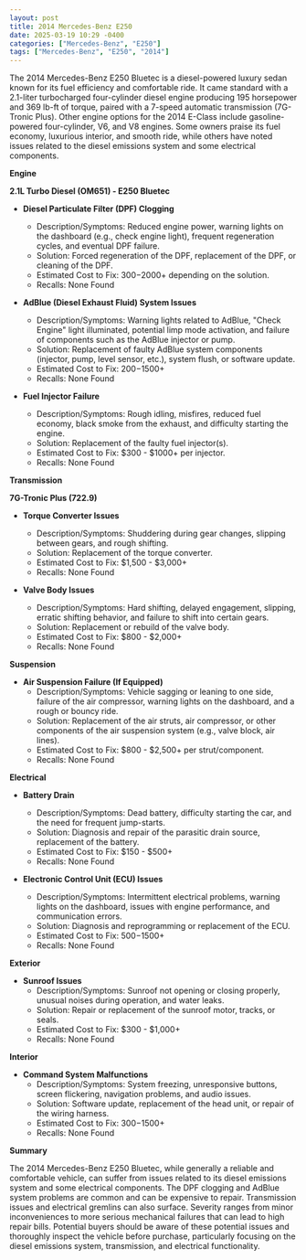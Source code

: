 ```yaml
---
layout: post
title: 2014 Mercedes-Benz E250
date: 2025-03-19 10:29 -0400
categories: ["Mercedes-Benz", "E250"]
tags: ["Mercedes-Benz", "E250", "2014"]
---
```

The 2014 Mercedes-Benz E250 Bluetec is a diesel-powered luxury sedan known for its fuel efficiency and comfortable ride. It came standard with a 2.1-liter turbocharged four-cylinder diesel engine producing 195 horsepower and 369 lb-ft of torque, paired with a 7-speed automatic transmission (7G-Tronic Plus). Other engine options for the 2014 E-Class include gasoline-powered four-cylinder, V6, and V8 engines. Some owners praise its fuel economy, luxurious interior, and smooth ride, while others have noted issues related to the diesel emissions system and some electrical components.

**Engine**

**2.1L Turbo Diesel (OM651) - E250 Bluetec**

*   **Diesel Particulate Filter (DPF) Clogging**
    *   Description/Symptoms: Reduced engine power, warning lights on the dashboard (e.g., check engine light), frequent regeneration cycles, and eventual DPF failure.
    *   Solution: Forced regeneration of the DPF, replacement of the DPF, or cleaning of the DPF.
    *   Estimated Cost to Fix: $300-$2000+ depending on the solution.
    * Recalls: None Found

*   **AdBlue (Diesel Exhaust Fluid) System Issues**
    *   Description/Symptoms: Warning lights related to AdBlue, "Check Engine" light illuminated, potential limp mode activation, and failure of components such as the AdBlue injector or pump.
    *   Solution: Replacement of faulty AdBlue system components (injector, pump, level sensor, etc.), system flush, or software update.
    *   Estimated Cost to Fix: $200-$1500+
    * Recalls: None Found

*   **Fuel Injector Failure**
    *   Description/Symptoms: Rough idling, misfires, reduced fuel economy, black smoke from the exhaust, and difficulty starting the engine.
    *   Solution: Replacement of the faulty fuel injector(s).
    *   Estimated Cost to Fix: $300 - $1000+ per injector.
    * Recalls: None Found

**Transmission**

**7G-Tronic Plus (722.9)**

* **Torque Converter Issues**
    * Description/Symptoms: Shuddering during gear changes, slipping between gears, and rough shifting.
    * Solution: Replacement of the torque converter.
    * Estimated Cost to Fix: $1,500 - $3,000+
    * Recalls: None Found

*   **Valve Body Issues**
    *   Description/Symptoms: Hard shifting, delayed engagement, slipping, erratic shifting behavior, and failure to shift into certain gears.
    *   Solution: Replacement or rebuild of the valve body.
    *   Estimated Cost to Fix: $800 - $2,000+
    * Recalls: None Found

**Suspension**

*   **Air Suspension Failure (If Equipped)**
    *   Description/Symptoms: Vehicle sagging or leaning to one side, failure of the air compressor, warning lights on the dashboard, and a rough or bouncy ride.
    *   Solution: Replacement of the air struts, air compressor, or other components of the air suspension system (e.g., valve block, air lines).
    *   Estimated Cost to Fix: $800 - $2,500+ per strut/component.
    * Recalls: None Found

**Electrical**

*   **Battery Drain**
    *   Description/Symptoms: Dead battery, difficulty starting the car, and the need for frequent jump-starts.
    *   Solution: Diagnosis and repair of the parasitic drain source, replacement of the battery.
    *   Estimated Cost to Fix: $150 - $500+
    * Recalls: None Found

*   **Electronic Control Unit (ECU) Issues**
    *   Description/Symptoms: Intermittent electrical problems, warning lights on the dashboard, issues with engine performance, and communication errors.
    *   Solution: Diagnosis and reprogramming or replacement of the ECU.
    *   Estimated Cost to Fix: $500-$1500+
    * Recalls: None Found

**Exterior**

*   **Sunroof Issues**
    *   Description/Symptoms: Sunroof not opening or closing properly, unusual noises during operation, and water leaks.
    *   Solution: Repair or replacement of the sunroof motor, tracks, or seals.
    *   Estimated Cost to Fix: $300 - $1,000+
    * Recalls: None Found

**Interior**

*   **Command System Malfunctions**
    *   Description/Symptoms: System freezing, unresponsive buttons, screen flickering, navigation problems, and audio issues.
    *   Solution: Software update, replacement of the head unit, or repair of the wiring harness.
    *   Estimated Cost to Fix: $300-$1500+
    * Recalls: None Found

**Summary**

The 2014 Mercedes-Benz E250 Bluetec, while generally a reliable and comfortable vehicle, can suffer from issues related to its diesel emissions system and some electrical components. The DPF clogging and AdBlue system problems are common and can be expensive to repair. Transmission issues and electrical gremlins can also surface. Severity ranges from minor inconveniences to more serious mechanical failures that can lead to high repair bills. Potential buyers should be aware of these potential issues and thoroughly inspect the vehicle before purchase, particularly focusing on the diesel emissions system, transmission, and electrical functionality.


